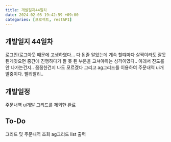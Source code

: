 ```yaml
---
title: 개발일지44일차
date: 2024-02-05 19:42:59 +09:00
categories: [프로젝트, restAPI]
---
```


## 개발일지 44일차
<p> 로그인/로그아웃 때문에 고생하였다... 다 된줄 알았는데 계속 할떄마다 살짝이라도 잘못된게잇으면 중간에 진행하다가 잘 못 된 부분을 고쳐야하는 성격이였다.. 이래서 진도를 안 나가는건지.. 꼼꼼한건지 나도 모르겠다
그리고 ag그리드를 이용하여 주문내역 ui개발중이다. 빨리빨리..</p>

## 개발일정
<p>주문내역 ui개발 그리드를 제외한 완료</p>

## To-Do
<p>그리드 및 주문내역 조회 ag그리드 list 출력</p>


